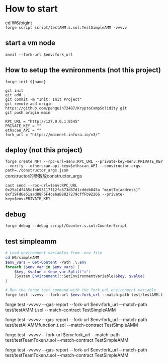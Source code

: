 # How to start
cd W6/bigint  
`forge script script/testAMM.s.sol:TestSimpleAMM -vvvvv`
## start a vm node
`anvil --fork-url $env:fork_url`  


## How to setup the evnironments (not this project)
`forge init ${name}`
```
git init
git add . 
git commit -m "Init: Init Project"
git remote add origin https://github.com/penguin72487/KryptoCampSolidity.git
git push origin main

```
```env
RPC_URL = "http://127.0.0.1:8545"
PRIVATE_KEY = ""
ethscan_API = "" 
fork_url = "https://mainnet.infura.io/v3/"
```

## deploy (not this project)
`forge create NFT --rpc-url=$env:RPC_URL --private-key=$env:PRIVATE_KEY --verify --etherscan-api-key=$ethscan_API --constructor-args-path=./constructor_args.json`  
constructor的參數放constructor_args

`cast send --rpc-url=$env:RPC_URL 0x25a1df485cfbb93117f12fc673d87d1cddeb845a "mintTo(address)" 0xf39Fd6e51aad88F6F4ce6aB8827279cffFb92266 --private-key=$env:PRIVATE_KEY`

## debug
`forge debug --debug script/Counter.s.sol:CounterScript`

## test simpleamm
```powershell
# Load environment variables from .env file
cd W6/simpleAMM
$env_vars = Get-Content -Path .\.env
foreach ($env_var in $env_vars) {
    $key, $value = $env_var.Split("=")
    [System.Environment]::SetEnvironmentVariable($key, $value)
}

# Run the forge test command with the fork_url environment variable
forge test -vvvvv --fork-url $env:fork_url --match-path test/testAMM.t.sol --match-contract TestSimpleAMM
```
forge test -vvvvv --gas-report --fork-url $env:fork_url --match-path test/testAMM.t.sol --match-contract TestSimpleAMM

forge test -vvvvv --gas-report --fork-url $env:fork_url --match-path test/testAllAMMfunction.t.sol --match-contract TestSimpleAMM

forge test -vvvvv --fork-url $env:fork_url --match-path test/testTeamToken.t.sol --match-contract TestSimpleAMM

forge test -vvvvv --gas-report --fork-url $env:fork_url --match-path test/testTeamToken.t.sol --match-contract TestSimpleAMM





